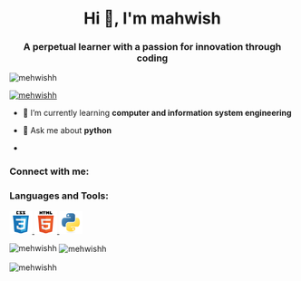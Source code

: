 <h1 align="center">Hi 👋, I'm mahwish</h1>
<h3 align="center">A perpetual learner with a passion for innovation through coding</h3>

<p align="left"> <img src="https://komarev.com/ghpvc/?username=mehwishh&label=Profile%20views&color=0e75b6&style=flat" alt="mehwishh" /> </p>

<p align="left"> <a href="https://github.com/ryo-ma/github-profile-trophy"><img src="https://github-profile-trophy.vercel.app/?username=mehwishh" alt="mehwishh" /></a> </p>

- 🌱 I’m currently learning **computer and information system engineering**

- 💬 Ask me about **python**

- 

<h3 align="left">Connect with me:</h3>
<p align="left">
</p>

<h3 align="left">Languages and Tools:</h3>
<p align="left"> <a href="https://www.w3schools.com/css/" target="_blank" rel="noreferrer"> <img src="https://raw.githubusercontent.com/devicons/devicon/master/icons/css3/css3-original-wordmark.svg" alt="css3" width="40" height="40"/> </a> <a href="https://www.w3.org/html/" target="_blank" rel="noreferrer"> <img src="https://raw.githubusercontent.com/devicons/devicon/master/icons/html5/html5-original-wordmark.svg" alt="html5" width="40" height="40"/> </a> <a href="https://www.python.org" target="_blank" rel="noreferrer"> <img src="https://raw.githubusercontent.com/devicons/devicon/master/icons/python/python-original.svg" alt="python" width="40" height="40"/> </a> </p>

<p><img align="left" src="https://github-readme-stats.vercel.app/api/top-langs?username=mehwishh&show_icons=true&locale=en&layout=compact" alt="mehwishh" /></p>

<p>&nbsp;<img align="center" src="https://github-readme-stats.vercel.app/api?username=mehwishh&show_icons=true&locale=en" alt="mehwishh" /></p>

<p><img align="center" src="https://github-readme-streak-stats.herokuapp.com/?user=mehwishh&" alt="mehwishh" /></p>
